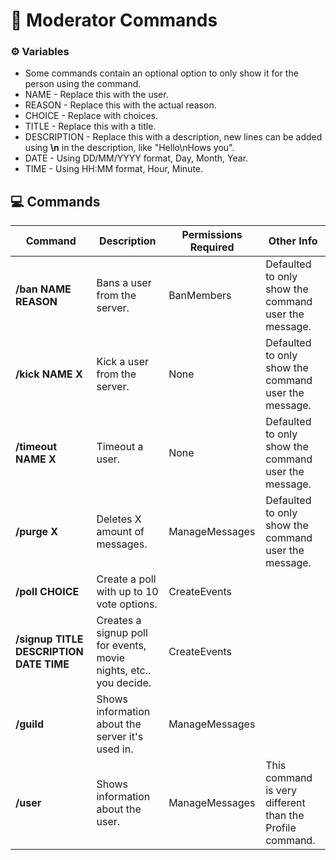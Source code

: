# 📃 Moderator Commands

### ⚙️ Variables
- Some commands contain an optional option to only show it for the person using the command.
- NAME - Replace this with the user.
- REASON - Replace this with the actual reason.
- CHOICE - Replace with choices.
- TITLE - Replace this with a title.
- DESCRIPTION - Replace this with a description, new lines can be added using **\n** in the description, like "Hello\nHows you".
- DATE - Using DD/MM/YYYY format, Day, Month, Year.
- TIME - Using HH:MM format, Hour, Minute.

## 💻 Commands

| Command | Description | Permissions Required | Other Info |
| ----------- | ----------- | ----------- | ----------- |
| **/ban NAME REASON** | Bans a user from the server. | BanMembers | Defaulted to only show the command user the message. |
| **/kick NAME X** | Kick a user from the server. | None | Defaulted to only show the command user the message. |
| **/timeout NAME X** | Timeout a user. | None | Defaulted to only show the command user the message. |
| **/purge X** | Deletes X amount of messages. | ManageMessages | Defaulted to only show the command user the message. |
| **/poll CHOICE** | Create a poll with up to 10 vote options. | CreateEvents |  |
| **/signup TITLE DESCRIPTION DATE TIME** | Creates a signup poll for events, movie nights, etc.. you decide. | CreateEvents |  |
| **/guild** | Shows information about the server it's used in. | ManageMessages |  |
| **/user** | Shows information about the user. | ManageMessages | This command is very different than the Profile command. |
